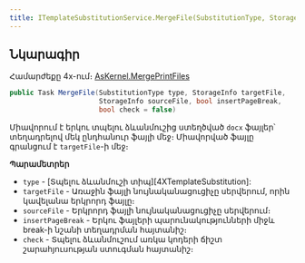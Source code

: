 ```yaml
---
title: ITemplateSubstitutionService.MergeFile(SubstitutionType, StorageInfo, StorageInfo, bool, bool) մեթոդ  
---
```


## Նկարագիր

Համարժեքը 4x-ում։ [AsKernel.MergePrintFiles](https://armsoft.github.io/as4x-docs/HTM/ProgrGuide/Functions/Functions/MergePrintFiles.html)

```c#
public Task MergeFile(SubstitutionType type, StorageInfo targetFile, 
                      StorageInfo sourceFile, bool insertPageBreak,
                      bool check = false)
```

Միավորում է երկու տպելու ձևանմուշից ստեղծված `docx` ֆայլեր՝ տեղադրելով մեկ ընդհանուր ֆայլի մեջ։
Միավորված ֆայլը գրանցում է `targetFile`-ի մեջ։

**Պարամետրեր**

* `type` - [Տպելու ձևանմուշի տիպ][4XTemplateSubstitution]: 
* `targetFile` - Առաջին ֆայլի նույնականացուցիչը սերվերում, որին կավելանա երկրորդ ֆայլը։
* `sourceFile` - Երկրորդ ֆայլի նույնականացուցիչը սերվերում։
* `insertPageBreak` - Երկու ֆայլերի պարունակությունների միջև break-ի նշանի տեղադրման հայտանիշ։
* `check` - Տպելու ձևանմուշում առկա կոդերի ճիշտ շարահյուսության ստուգման հայտանիշ։

